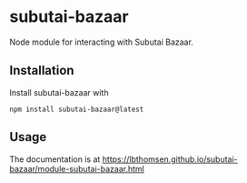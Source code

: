 # subutai-bazaar

Node module for interacting with Subutai Bazaar.

## Installation

Install subutai-bazaar with

`npm install subutai-bazaar@latest`

## Usage

The documentation is at https://lbthomsen.github.io/subutai-bazaar/module-subutai-bazaar.html
